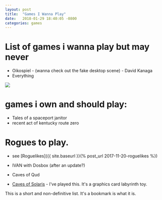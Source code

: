 ```yaml
---
layout: post
title:  "Games I Wanna Play"
date:   2018-01-29 18:40:05 -0800
categories: games
---
```


# List of games i wanna play but may never

* Oikospiel - (wanna check out the fake desktop scene) - David Kanaga
* Everything

![](https://i.ytimg.com/vi/Pw3WRmMgUgo/hqdefault.jpg)

# games i own and should play:
* Tales of a spaceport janitor
* recent act of kentucky route zero

# Rogues to play. 
* see [Roguelikes]({{ site.baseurl }}{% post_url 2017-11-20-roguelikes %})
* IVAN with Dosbox (after an update?)
* Caves of Qud

* [Caves of Solaris](https://ianmaclarty.itch.io/catacombs-of-solaris) - I've played this. It's a graphics card labyrinth toy.

This is a short and non-definitive list. It's a bookmark is what it is.
